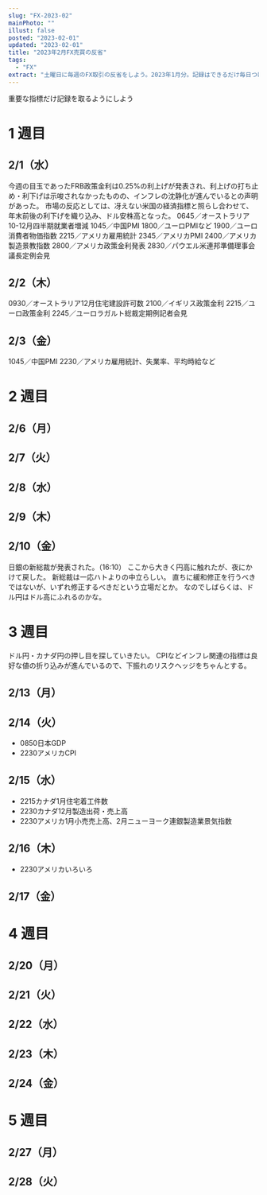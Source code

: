```yaml
---
slug: "FX-2023-02"
mainPhoto: ""
illust: false
posted: "2023-02-01"
updated: "2023-02-01"
title: "2023年2月FX売買の反省"
tags:
  - "FX"
extract: "土曜日に毎週のFX取引の反省をしよう。2023年1月分。記録はできるだけ毎日つける。"
---
```


重要な指標だけ記録を取るようにしよう

# 1 週目

## 2/1（水）

今週の目玉であったFRB政策金利は0.25%の利上げが発表され、利上げの打ち止め・利下げは示唆されなかったものの、インフレの沈静化が進んでいるとの声明があった。
市場の反応としては、冴えない米国の経済指標と照らし合わせて、年末前後の利下げを織り込み、ドル安株高となった。
0645／オーストラリア10-12月四半期就業者増減
1045／中国PMI
1800／ユーロPMIなど
1900／ユーロ消費者物価指数
2215／アメリカ雇用統計
2345／アメリカPMI
2400／アメリカ製造景教指数
2800／アメリカ政策金利発表
2830／パウエル米連邦準備理事会議長定例会見

## 2/2（木）

0930／オーストラリア12月住宅建設許可数
2100／イギリス政策金利
2215／ユーロ政策金利
2245／ユーロラガルト総裁定期例記者会見


## 2/3（金）

1045／中国PMI
2230／アメリカ雇用統計、失業率、平均時給など

# 2 週目

## 2/6（月）

## 2/7（火）

## 2/8（水）

## 2/9（木）

## 2/10（金）

日銀の新総裁が発表された。（16:10）
ここから大きく円高に触れたが、夜にかけて戻した。
新総裁は一応ハトよりの中立らしい。
直ちに緩和修正を行うべきではないが、いずれ修正するべきだという立場だとか。
なのでしばらくは、ドル円はドル高にふれるのかな。
# 3 週目

ドル円・カナダ円の押し目を探していきたい。
CPIなどインフレ関連の指標は良好な値の折り込みが進んでいるので、下振れのリスクヘッジをちゃんとする。

## 2/13（月）

## 2/14（火）
- 0850日本GDP
- 2230アメリカCPI
## 2/15（水）

- 2215カナダ1月住宅着工件数
- 2230カナダ12月製造出荷・売上高
- 2230アメリカ1月小売売上高、2月ニューヨーク連銀製造業景気指数

## 2/16（木）

- 2230アメリカいろいろ

## 2/17（金）

# 4 週目

## 2/20（月）

## 2/21（火）

## 2/22（水）

## 2/23（木）

## 2/24（金）

# 5 週目

## 2/27（月）

## 2/28（火）

